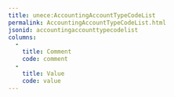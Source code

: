 ```yaml
---
title: unece:AccountingAccountTypeCodeList
permalink: AccountingAccountTypeCodeList.html
jsonid: accountingaccounttypecodelist
columns:
  - 
    title: Comment
    code: comment
  - 
    title: Value
    code: value
---
```

